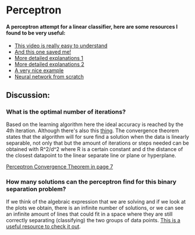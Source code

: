 # Perceptron

#### A perceptron attempt for a linear classifier, here are some resources I found to be very useful:

- [This video is really easy to understand](https://www.youtube.com/watch?v=4Gac5I64LM4&t=688s&ab_channel=ritvikmath)
- [And this one saved me!](https://www.youtube.com/watch?v=OVHc-7GYRo4&ab_channel=BrianFaure)
- [More detailed explanations 1](https://www.python-course.eu/dividing_lines_between_classes.php)
- [More detailed explanations 2](https://www.python-course.eu/simple_neural_network.php)
- [A very nice example](https://www.askpython.com/python/examples/single-perceptron-neural-network)
- [Neural network from scratch](https://jtsulliv.github.io/perceptron/)

## Discussion:

### What is the optimal number of iterations? 

Based on the learning algorithm here the ideal accuracy is reached by the 4th iteration.
Although there's also this [thing](https://leimao.github.io/blog/Perceptron-Convergence-Theorem/). 
The convergence theorem states that the algorithm will for sure find a solution when the data
is linearly separable, not only that but the amount of iterations  or steps needed can be obtained 
with R^2/d^2 where R is a certain constant and d the distance of the closest datapoint to the linear
separate line or plane or hyperplane. 

[Perceptron Convergence Theorem in page 7](http://web.mit.edu/course/other/i2course/www/vision_and_learning/perceptron_notes.pdf)

### How many solutions can the perceptron find for this binary separation problem?

If we think of the algebraic expression that we are solving and if we look at the plots we
obtain, there is an infinite number of solutions, or we can see an infinite amount of lines
that could fit in a space where they are still correctly separating (classifying) the two
groups of data points. [This is a useful resource to check it out](http://hagan.okstate.edu/4_Perceptron.pdf).
